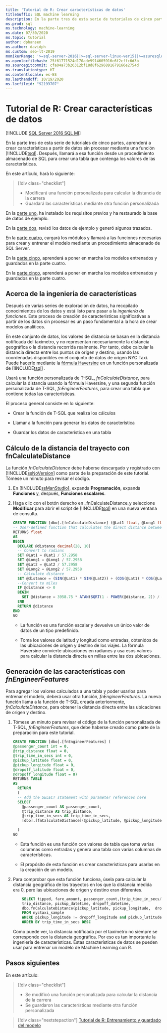 ```yaml
---
title: 'Tutorial de R: Crear características de datos'
titleSuffix: SQL machine learning
description: En la parte tres de esta serie de tutoriales de cinco partes, usará funciones de T-SQL para crear y almacenar características a partir de datos de ejemplo con aprendizaje automático de SQL.
ms.prod: sql
ms.technology: machine-learning
ms.date: 07/30/2020
ms.topic: tutorial
author: dphansen
ms.author: davidph
ms.custom: seo-lt-2019
monikerRange: '>=sql-server-2016||>=sql-server-linux-ver15||>=azuresqldb-mi-current||=sqlallproducts-allversions'
ms.openlocfilehash: 25f61771524d170ade9914605916c6f2cffc6d3b
ms.sourcegitcommit: cfa04a73b26312bf18d8f6296891679166e2754d
ms.translationtype: HT
ms.contentlocale: es-ES
ms.lasthandoff: 10/19/2020
ms.locfileid: "92193707"
---
```

# <a name="r-tutorial-create-data-features"></a>Tutorial de R: Crear características de datos
[!INCLUDE [SQL Server 2016 SQL MI](../../includes/applies-to-version/sqlserver2016-asdbmi.md)]

En la parte tres de esta serie de tutoriales de cinco partes, aprenderá a crear características a partir de datos sin procesar mediante una función [!INCLUDE[tsql](../../includes/tsql-md.md)]. Después, llamará a esa función desde un procedimiento almacenado de SQL para crear una tabla que contenga los valores de las características.

En este artículo, hará lo siguiente:

> [!div class="checklist"]
> + Modificará una función personalizada para calcular la distancia de la carrera
> + Guardará las características mediante otra función personalizada

En la [parte uno](r-taxi-classification-introduction.md), ha instalado los requisitos previos y ha restaurado la base de datos de ejemplo.

En la [parte dos](r-taxi-classification-explore-data.md), revisó los datos de ejemplo y generó algunos trazados.

En la [parte cuatro](r-taxi-classification-train-model.md), cargará los módulos y llamará a las funciones necesarias para crear y entrenar el modelo mediante un procedimiento almacenado de SQL Server.

En la [parte cinco](r-taxi-classification-deploy-model.md), aprenderá a poner en marcha los modelos entrenados y guardados en la parte cuatro.

En la [parte cinco](./python-taxi-classification-deploy-model.md), aprenderá a poner en marcha los modelos entrenados y guardados en la parte cuatro.

## <a name="about-feature-engineering"></a>Acerca de la ingeniería de características

Después de varias series de exploración de datos, ha recopilado conocimientos de los datos y está listo para pasar a la *ingeniería de funciones*. Este proceso de creación de características significativas a partir de los datos sin procesar es un paso fundamental a la hora de crear modelos analíticos.

En este conjunto de datos, los valores de distancia se basan en la distancia notificada del taxímetro, y no representan necesariamente la distancia geográfica o la distancia recorrida realmente. Por tanto, debe calcular la distancia directa entre los puntos de origen y destino, usando las coordenadas disponibles en el conjunto de datos de origen NYC Taxi. Puede hacerlo mediante la [fórmula Haversine](https://en.wikipedia.org/wiki/Haversine_formula) en un función personalizada de [!INCLUDE[tsql](../../includes/tsql-md.md)] .

Usará una función personalizada de T-SQL, _fnCalculateDistance_, para calcular la distancia usando la fórmula Haversine, y una segunda función personalizada de T-SQL, _fnEngineerFeatures_, para crear una tabla que contiene todas las características.

El proceso general consiste en lo siguiente:

+ Crear la función de T-SQL que realiza los cálculos

+ Llamar a la función para generar los datos de característica

+ Guardar los datos de característica en una tabla

## <a name="calculate-trip-distance-using-fncalculatedistance"></a>Cálculo de la distancia del trayecto con fnCalculateDistance

La función _fnCalculateDistance_ debe haberse descargado y registrado con [!INCLUDE[ssNoVersion](../../includes/ssnoversion-md.md)] como parte de la preparación de este tutorial. Tómese un minuto para revisar el código.
  
1. En [!INCLUDE[ssManStudio](../../includes/ssmanstudio-md.md)], expanda **Programación**, expanda **Funciones** y, después, **Funciones escalares**.   

2. Haga clic con el botón derecho en _fnCalculateDistance_y seleccione **Modificar** para abrir el script de [!INCLUDE[tsql](../../includes/tsql-md.md)] en una nueva ventana de consulta.
  
   ```sql
   CREATE FUNCTION [dbo].[fnCalculateDistance] (@Lat1 float, @Long1 float, @Lat2 float, @Long2 float)  
   -- User-defined function that calculates the direct distance between two geographical coordinates.  
   RETURNS float  
   AS  
   BEGIN  
     DECLARE @distance decimal(28, 10)  
     -- Convert to radians  
     SET @Lat1 = @Lat1 / 57.2958  
     SET @Long1 = @Long1 / 57.2958  
     SET @Lat2 = @Lat2 / 57.2958  
     SET @Long2 = @Long2 / 57.2958  
     -- Calculate distance  
     SET @distance = (SIN(@Lat1) * SIN(@Lat2)) + (COS(@Lat1) * COS(@Lat2) * COS(@Long2 - @Long1))  
     --Convert to miles  
     IF @distance <> 0  
     BEGIN  
       SET @distance = 3958.75 * ATAN(SQRT(1 - POWER(@distance, 2)) / @distance);  
     END  
     RETURN @distance  
   END
   GO
   ```
  
   + La función es una función escalar y devuelve un único valor de datos de un tipo predefinido.
  
   + Toma los valores de latitud y longitud como entradas, obtenidos de las ubicaciones de origen y destino de los viajes. La fórmula Haversine convierte ubicaciones en radianes y usa esos valores para calcular la distancia directa en millas entre las dos ubicaciones.

## <a name="generate-the-features-using-_fnengineerfeatures_"></a>Generación de las características con _fnEngineerFeatures_

Para agregar los valores calculados a una tabla y poder usarlos para entrenar el modelo, deberá usar otra función, _fnEngineerFeatures_. La nueva función llama a la función de T-SQL creada anteriormente, _fnCalculateDistance_, para obtener la distancia directa entre las ubicaciones de origen y destino. 

1. Tómese un minuto para revisar el código de la función personalizada de T-SQL, _fnEngineerFeatures_, que debe haberse creado como parte de la preparación para este tutorial.
  
   ```sql
   CREATE FUNCTION [dbo].[fnEngineerFeatures] (  
   @passenger_count int = 0,  
   @trip_distance float = 0,  
   @trip_time_in_secs int = 0,  
   @pickup_latitude float = 0,  
   @pickup_longitude float = 0,  
   @dropoff_latitude float = 0,  
   @dropoff_longitude float = 0)  
   RETURNS TABLE  
   AS
     RETURN
     (
     -- Add the SELECT statement with parameter references here
     SELECT
       @passenger_count AS passenger_count,
       @trip_distance AS trip_distance,
       @trip_time_in_secs AS trip_time_in_secs,
       [dbo].[fnCalculateDistance](@pickup_latitude, @pickup_longitude, @dropoff_latitude, @dropoff_longitude) AS direct_distance
  
     )
   GO
   ```

   + Esta función es una función con valores de tabla que toma varias columnas como entradas y genera una tabla con varias columnas de características.

   + El propósito de esta función es crear características para usarlas en la creación de un modelo.

2. Para comprobar que esta función funciona, úsela para calcular la distancia geográfica de los trayectos en los que la distancia medida era 0, pero las ubicaciones de origen y destino eran diferentes.
  
   ```sql
       SELECT tipped, fare_amount, passenger_count,(trip_time_in_secs/60) as TripMinutes,
       trip_distance, pickup_datetime, dropoff_datetime,
       dbo.fnCalculateDistance(pickup_latitude, pickup_longitude,  dropoff_latitude, dropoff_longitude) AS direct_distance
       FROM nyctaxi_sample
       WHERE pickup_longitude != dropoff_longitude and pickup_latitude != dropoff_latitude and trip_distance = 0
       ORDER BY trip_time_in_secs DESC
   ```
  
   Como puede ver, la distancia notificada por el taxímetro no siempre se corresponde con la distancia geográfica. Por eso es tan importante la ingeniería de características. Estas características de datos se pueden usar para entrenar un modelo de Machine Learning con R.

## <a name="next-steps"></a>Pasos siguientes

En este artículo:

> [!div class="checklist"]
> + Se modificó una función personalizada para calcular la distancia de la carrera
> + Se guardaron las características mediante otra función personalizada

> [!div class="nextstepaction"]
> [Tutorial de R: Entrenamiento y guardado del modelo](r-taxi-classification-train-model.md)